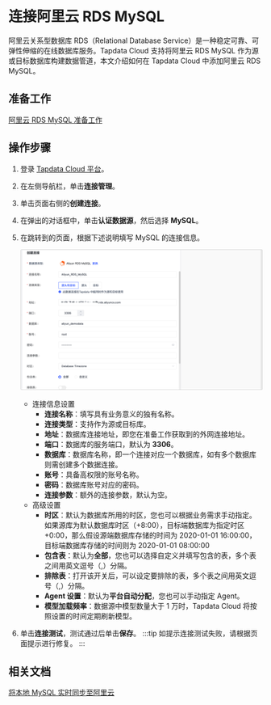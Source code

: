 # 连接阿里云 RDS MySQL 

阿里云关系型数据库 RDS（Relational Database Service）是一种稳定可靠、可弹性伸缩的在线数据库服务。Tapdata Cloud 支持将阿里云 RDS MySQL 作为源或目标数据库构建数据管道，本文介绍如何在 Tapdata Cloud 中添加阿里云 RDS MySQL。

## 准备工作

[阿里云 RDS MySQL 准备工作](../../../prerequisites/alpha/aliyun-rds-for-mysql.md)

## 操作步骤

1. 登录 [Tapdata Cloud 平台](https://cloud.tapdata.net/console/v3/)。

2. 在左侧导航栏，单击**连接管理**。

3. 单击页面右侧的**创建连接**。

4. 在弹出的对话框中，单击**认证数据源**，然后选择 **MySQL**。

5. 在跳转到的页面，根据下述说明填写 MySQL 的连接信息。

   ![连接配置示例](../../../images/aliyun_mysql_connection_settings.png)

   * 连接信息设置
     * **连接名称**：填写具有业务意义的独有名称。
     * **连接类型**：支持作为源或目标库。
     * **地址**：数据库连接地址，即您在准备工作获取到的外网连接地址。
     * **端口**：数据库的服务端口，默认为 **3306**。
     * **数据库**：数据库名称，即一个连接对应一个数据库，如有多个数据库则需创建多个数据连接。
     * **账号**：具备高权限的账号名称。
     * **密码**：数据库账号对应的密码。
     * **连接参数**：额外的连接参数，默认为空。
   * 高级设置
     * **时区**：默认为数据库所用的时区，您也可以根据业务需求手动指定。
       如果源库为默认数据库时区（+8:00），目标端数据库为指定时区+0:00，那么假设源端数据库存储的时间为 2020-01-01 16:00:00，目标端数据库存储的时间则为 2020-01-01 08:00:00
     * **包含表**：默认为**全部**，您也可以选择自定义并填写包含的表，多个表之间用英文逗号（,）分隔。
     * **排除表**：打开该开关后，可以设定要排除的表，多个表之间用英文逗号（,）分隔。
     * **Agent 设置**：默认为**平台自动分配**，您也可以手动指定 Agent。
     * **模型加载频率**：数据源中模型数量大于 1 万时，Tapdata Cloud 将按照设置的时间定期刷新模型。

6. 单击**连接测试**，测试通过后单击**保存**。
   :::tip
   如提示连接测试失败，请根据页面提示进行修复。
   :::



## 相关文档

[将本地 MySQL 实时同步至阿里云](../../../best-practice/mysql-as-source/mysql-to-aliyun.md)

